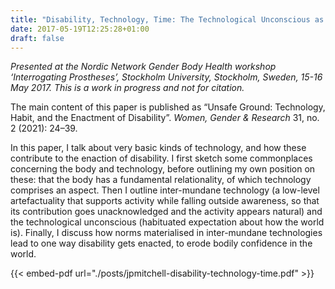 ```yaml
---
title: "Disability, Technology, Time: The Technological Unconscious as an Unsafe Ground for Bodily Activity"
date: 2017-05-19T12:25:28+01:00
draft: false
---
```

*Presented at the Nordic Network Gender Body Health workshop ‘Interrogating Prostheses’, Stockholm University, Stockholm, Sweden, 15-16 May 2017. This is a work in progress and not for citation.*

The main content of this paper is published as “Unsafe Ground: Technology, Habit, and the Enactment of Disability”. *Women, Gender & Research* 31, no. 2 (2021): 24–39.

In this paper, I talk about very basic kinds of technology, and how these contribute to the enaction of disability. I first sketch some commonplaces concerning the body and technology, before outlining my own position on these: that the body has a fundamental relationality, of which technology comprises an aspect. Then I outline inter-mundane technology (a low-level artefactuality that supports activity while falling outside awareness, so that its contribution goes unacknowledged and the activity appears natural) and the technological unconscious (habituated expectation about how the world is). Finally, I discuss how norms materialised in inter-mundane technologies lead to one way disability gets enacted, to erode bodily confidence in the world.

{{< embed-pdf url="./posts/jpmitchell-disability-technology-time.pdf" >}}